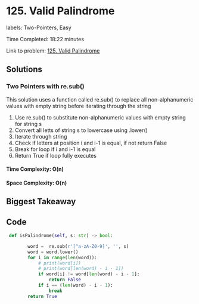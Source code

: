 # 125. Valid Palindrome

labels: Two-Pointers, Easy

Time Completed: 18:22 minutes

Link to problem: [125. Valid Palindrome](https://leetcode.com/problems/valid-palindrome/description/)

## Solutions

### Two Pointers with re.sub()

This solution uses a function called re.sub() to replace all non-alphanumeric values with empty string before iterating through the string

1. Use re.sub() to substitute non-alphanumeric values with empty string for string s
1. Convert all letts of string s to lowercase using .lower()
1. Iterate through string
1. Check if letters at position i and i-1 is equal, if not return False
1. Break for loop if i and i-1 is equal
1. Return True if loop fully executes


#### Time Complexity: O(n)
#### Space Complexity: O(n)

## Biggest Takeaway



## Code 

```python
 def isPalindrome(self, s: str) -> bool:

        word =  re.sub(r'[^a-zA-Z0-9]', '', s)
        word = word.lower()
        for i in range(len(word)):
            # print(word[i])
            # print(word[len(word) - i - 1])
            if word[i] != word[len(word) - i - 1]:
                return False
            if i == (len(word) - i - 1):
                break
        return True